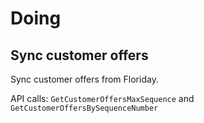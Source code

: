 # Doing

## Sync customer offers

Sync customer offers from Floriday.

API calls: `GetCustomerOffersMaxSequence` and `GetCustomerOffersBySequenceNumber`
